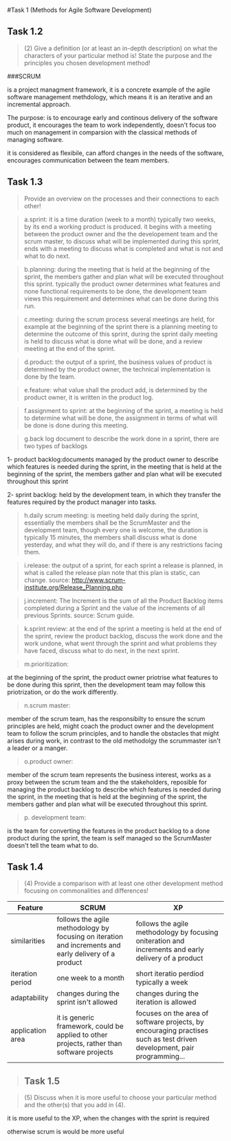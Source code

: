 #Task 1 (Methods for Agile Software Development)

## Task 1.2


>(2) Give a definition (or at least an in-depth description) on what the characters of your
>particular method is! State the purpose and the principles you chosen development
>method!

###SCRUM

is a project managment framework, it is a concrete example of the agile software management methdology, which means it is an iterative and an incremental approach.

The purpose: is to encourage early and continous delivery of the software product, it encourages the team to work independently, doesn't focus too much on management in comparsion with the classical methods of managing software.

it is considered as flexibile, can afford changes in the needs of the software,
encourages communication between the team members.


## Task 1.3

>Provide an overview on the processes and their connections to each other!

>a.sprint:
it is a time duration (week to a month) typically two weeks, by its end a working product is produced.
it begins with a meeting between the product owner and the the developement team and the scrum master,
to discuss what will be implemented during this sprint, ends with a meeting to discuss what is completed and what is not and what to do next.

>b.planning:
during the meeting that is held at the beginning of the sprint, the members gather and plan what will be executed throughout this sprint. typically the product owner determines what features and none functional requirements to be done, the development team views this requirement and determines what can be done during this run.

>c.meeting:
during the scrum process several meetings are held, for example at the beginning of the sprint
there is a planning meeting to determine the outcome of this sprint, during the sprint daily meeting is held to discuss what is done what will be done, and a review meeting at the end of the sprint.

>d.product:
the output of a sprint, the business values of product is determined by the product owner, the technical implementation is done by the team.

>e.feature:
what value shall the product add, is determined by the product owner, it is written in the product log.

>f.assignment to sprint:
at the beginning of the sprint, a meeting is held to determine what will be done, the assignment in terms of what will be done is done during this meeting.

>g.back log
document to describe the work done in a sprint, there are two types of backlogs

1- product backlog:documents managed by the product owner to describe which features is needed during the sprint, in the meeting that is held at the beginning of the sprint, the members gather and plan what will be executed throughout this sprint

2- sprint backlog: held by the development team, in which they transfer the features required by the product manager into tasks.

>h.daily scrum meeting:
is meeting held daily during the sprint, essentially the members shall be the ScrumMaster and the development team, though every one is welcome, the duration is typically 15 minutes, the members shall discuss what is done yesterday, and what they will do, and if there is any restrictions facing them.

>i.release:
the output of a sprint, for each sprint a release is planned, in what is called the release plan note that this plan is static, can change.
source: http://www.scrum-institute.org/Release_Planning.php


>j.increment:
The Increment is the sum of all the Product Backlog items completed during a Sprint and the
value of the increments of all previous Sprints.
source: Scrum guide.


>k.sprint review:
at the end of the sprint a meeting is held at the end of the sprint, review the product backlog, discuss the work done and the work undone, what went through the sprint and what problems they have faced, discuss what to do next, in the next sprint.


>m.prioritization:

at the beginning of the sprint, the product owner priotrise what features to be done during this sprint, then the development team may follow this priotrization, or do the work differently.


>n.scrum master:

member of the scrum team, has the responsibilty to ensure the scrum principles are held, might coach the product owner and the development team to follow the scrum principles, and to handle the obstacles that might arises during work, in contrast to the old methodolgy the scrummaster isn't a leader or a manger.

>o.product owner:

member of the scrum team represents the business interest, works as a proxy between the scrum team and the the stakeholders, reposible for managing the product backlog to describe which features is needed during the sprint, in the meeting that is held at the beginning of the sprint, the members gather and plan what will be executed throughout this sprint. 

>p. development team:

is the team for converting the features in the product backlog to a done product during the sprint,
the team is self managed so the ScrumMaster doesn't tell the team what to do.


## Task 1.4

>(4) Provide a comparison with at least one other development method focusing on
>commonalities and differences!



| Feature | SCRUM | XP |
|------------------|--------------------------------------------------------------------------------------------------------|--------------------------------------------------------------------------------------------------------------------------|
| similarities | follows the agile methodology by focusing on iteration and increments and early delivery of  a product | follows the agile methodology by focusing oniteration and increments and early delivery of a product |
| iteration period | one week to a month | short iteratio perdiod typically a week |
| adaptability | changes during the sprint isn't allowed | changes during the iteration is allowed |
| application area | it is generic framework, could be applied to  other projects, rather than software projects | focuses on the area of software projects, by encouraging practises such as test driven development, pair programming...  |


>## Task 1.5 

>(5) Discuss when it is more useful to choose your particular method and the other(s) that
>you add in (4).

it is more useful to the XP, when the changes with the sprint is required

otherwise scrum is would be more useful

